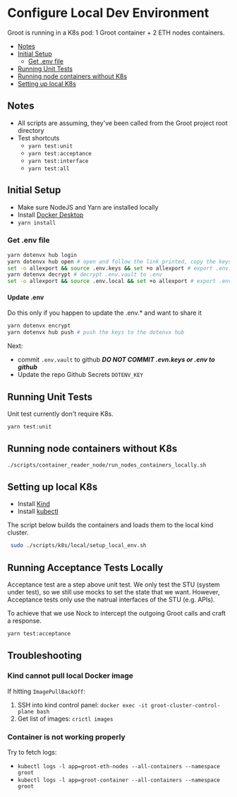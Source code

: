 # Configure Local Dev Environment

Groot is running in a K8s pod: 1 Groot container + 2 ETH nodes containers.

- [Notes](#notes)
- [Initial Setup](#initial-setup)
    - [Get .env file](#get-env-file)
- [Running Unit Tests](#running-unit-tests)
- [Running node containers without K8s](#running-node-containers-without-k8s)
- [Setting up local K8s](#setting-up-local-k8s)

## Notes

- All scripts are assuming, they've been called from the Groot project root directory
- Test shortcuts
    - `yarn test:unit`
    - `yarn test:acceptance`
    - `yarn test:interface`
    - `yarn test:all`

## Initial Setup


- Make sure NodeJS and Yarn are installed locally
- Install [Docker Desktop](https://www.docker.com/products/docker-desktop)
- `yarn install`

### Get .env file

```bash
yarn dotenvx hub login
yarn dotenvx hub open # open and follow the link printed, copy the keys to .env.keys locally
set -o allexport && source .env.keys && set +o allexport # export .env.keys to local environment
yarn dotenvx decrypt # decrypt .env.vault to .env
set -o allexport && source .env.local && set +o allexport # export .env.local to local environment
```

#### Update .env

Do this only if you happen to update the .env.* and want to share it

```bash
yarn dotenvx encrypt
yarn dotenvx hub push # push the keys to the dotenvx hub
```
Next: 
- commit `.env.vault` to github _**DO NOT COMMIT .evn.keys or .env to github**_
- Update the repo Github Secrets `DOTENV_KEY`

## Running Unit Tests

Unit test currently don't require K8s.

```bash
yarn test:unit
```

## Running node containers without K8s

```bash
./scripts/container_reader_node/run_nodes_containers_locally.sh
```

## Setting up local K8s

- Install [Kind](https://kind.sigs.k8s.io/)
- Install [kubectl](https://kubernetes.io/docs/tasks/tools/)

The script below builds the containers and loads them to the local kind cluster.
```bash
 sudo ./scripts/k8s/local/setup_local_env.sh
```
## Running Acceptance Tests Locally

Acceptance test are a step above unit test. We only test the STU (system under test), so we still use mocks to set the state that we want. However, Acceptance tests only use the natrual interfaces of the STU (e.g. APIs).

To achieve that we use Nock to intercept the outgoing Groot calls and craft a response.

```bash
yarn test:acceptance
```

## Troubleshooting

### Kind cannot pull local Docker image

If hitting `ImagePullBackOff`:
1. SSH into kind control panel: `docker exec -it groot-cluster-control-plane bash`
2. Get list of images: `crictl images`

### Container is not working properly

Try to fetch logs:
- `kubectl logs -l app=groot-eth-nodes --all-containers --namespace groot`
- `kubectl logs -l app=groot-container --all-containers --namespace groot`